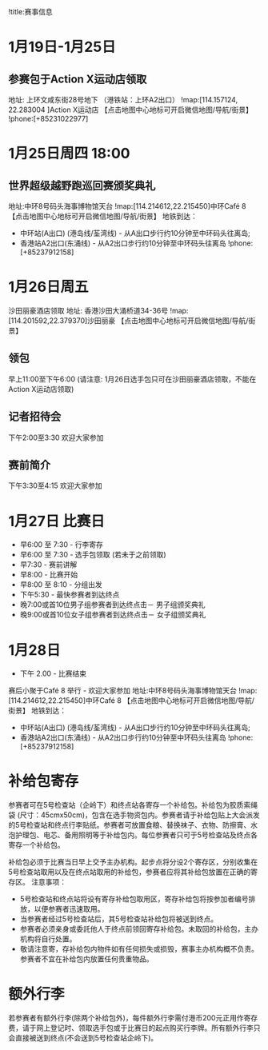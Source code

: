 !title:赛事信息

# 1月19日-1月25日
## 参赛包于Action X运动店领取
地址: 上环文咸东街28号地下 （港铁站：上环A2出口）
!map:[114.157124, 22.283004 ]Action X运动店
【点击地图中心地标可开启微信地图/导航/街景】
!phone:[+85231022977]

# 1月25日周四 18:00
## 世界超级越野跑巡回赛颁奖典礼
地址:中环8号码头海事博物馆天台
!map:[114.214612,22.215450]中环Café 8
【点击地图中心地标可开启微信地图/导航/街景】
地铁到达：
* 中环站(A出口) (港岛线/荃湾线) - 从A出口步行约10分钟至中环码头往离岛;
* 香港站A2出口(东涌线) - 从A2出口步行约10分钟至中环码头往离岛
!phone:[+85237912158]
# 1月26日周五
沙田丽豪酒店领取
地址: 香港沙田大涌桥道​34-36号
!map:[114.201592,22.379370]沙田丽豪
【点击地图中心地标可开启微信地图/导航/街景】

## 领包
早上11:00至下午6:00 (请注意: 1月26日选手包只可在沙田丽豪酒店领取，不能在Action X运动店领取)
## 记者招待会
下午2:00至3:30 欢迎大家参加
## 赛前简介
下午3:30至4:15 欢迎大家参加

# 1月27日 比赛日
* 早6:00 至 7:30 -  行李寄存
* 早6:00 至 7:30 -  选手包领取 (若未于之前领取)
* 早7:30 - 赛前讲解
* 早8:00 - 比赛开始
* 早8:00 至 8:10 - 分组出发
* 下午5:30 - 最快参赛者到达终点
* 晚7:00或首10位男子组参赛者到达终点击－ 男子组颁奖典礼
* 晚9:00或首10位女子组参赛者到达终点击－ 女子组颁奖典礼

# 1月28日
* 下午 2.00 - 比赛结束

赛后小聚于Café 8 举行 - 欢迎大家参加
地址:中环8号码头海事博物馆天台
!map:[114.214612,22.215450]中环Café 8
【点击地图中心地标可开启微信地图/导航/街景】
地铁到达：
* 中环站(A出口) (港岛线/荃湾线) - 从A出口步行约10分钟至中环码头往离岛;
* 香港站A2出口(东涌线) - 从A2出口步行约10分钟至中环码头往离岛
!phone:[+85237912158]

# 补给包寄存  
参赛者可在5号检查站（企岭下）和终点站各寄存一个补给包。补给包为胶质索绳袋 (尺寸：45cmx50cm)，包含在选手物资包内。参赛者请于补给包贴上大会派发的5号检查站和终点行李贴纸。参赛者可放置食粮、替换袜子、衣物、防擦膏、水泡护理包、电芯、备用照明等于补给包内。每位参赛者只可于5号检查站及终点各寄存一个补给包。

补给包必须于比赛当日早上交予主办机构。起步点将分设2个寄存区，分别收集在5号检查站取用以及在终点站取用的补给包，参赛者应将其补给包放置在正确的寄存区。
注意事项：
* 5号检查站和终点站将设有寄存补给包取用区，寄存补给包将按参加者编号排放，以便参赛者迅速取用。
* 当参赛者经过5号检查站后，其5号检查站补给包将被送到终点。
* 参赛者必须亲身或委託他人于终点前领回寄存补给包。未取回的补给包，主办机构将自行处置。
* 敬请注意寄，存补给包内物件如有任何损失或损毁，赛事主办机构概不负责。参赛者不宜在补给包内放置任何贵重物品。

# 额外行李
若参赛者有额外行李(除两个补给包外)，每件额外行李需付港币200元正用作寄存费，请于网上登记时、领取选手包或于比赛日的起点购买行李牌。所有额外行李只会直接被送到终点(不会送到5号检查站企岭下)。
